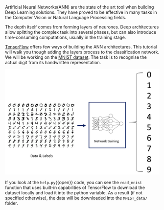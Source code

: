 Artificial Neural Networks(ANN) are the state of the art tool when building Deep Learning solutions. They have proved to be effective in many tasks in the Computer Vision or Natural Language Processing fields.

The depth itself comes from forming layers of neurones. Deep architectures allow splitting the complex task into several phases, but can also introduce time-consuming computations, usually in the training stage.

[TensorFlow](https://www.tensorflow.org/) offers few ways of building the ANN architectures. This tutorial will walk you though adding the layers process to the classification network.
We will be working on the [MNIST dataset](http://yann.lecun.com/exdb/mnist/). The task is to recognise the actual digit from its handwritten representation.

<img src="tensorflow/assets/MNIST-classification.png" alt="MNIST Classification">

If you look at the `help.py`{{open}} code, you can see the `read_mnist` function that uses built-in capabilities of TensorFlow to download the dataset locally and load it into the python variable. As a result (if not specified otherwise), the data will be downloaded into the `MNIST_data/` folder.
